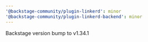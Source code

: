 ```yaml
---
'@backstage-community/plugin-linkerd': minor
'@backstage-community/plugin-linkerd-backend': minor
---
```


Backstage version bump to v1.34.1

